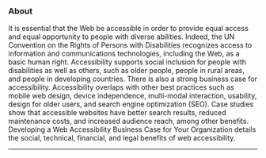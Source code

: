 ### About

It is essential that the Web be accessible in order to provide equal access and equal opportunity to people with diverse abilities. Indeed, the UN Convention on the Rights of Persons with Disabilities recognizes access to information and communications technologies, including the Web, as a basic human right.
Accessibility supports social inclusion for people with disabilities as well as others, such as older people, people in rural areas, and people in developing countries.
There is also a strong business case for accessibility. Accessibility overlaps with other best practices such as mobile web design, device independence, multi-modal interaction, usability, design for older users, and search engine optimization (SEO). Case studies show that accessible websites have better search results, reduced maintenance costs, and increased audience reach, among other benefits. Developing a Web Accessibility Business Case for Your Organization details the social, technical, financial, and legal benefits of web accessibility.

---
